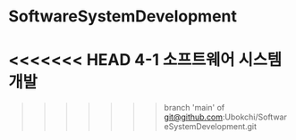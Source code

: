 # SoftwareSystemDevelopment
<<<<<<< HEAD
4-1 소프트웨어 시스템 개발
=======
>>>>>>> branch 'main' of git@github.com:Ubokchi/SoftwareSystemDevelopment.git
